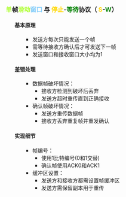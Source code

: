 <div style="float: left; width: 64%; padding: 1%;">

###  <span style="color: GreenYellow;">单</span>帧<span style="color: GreenYellow;">滑动</span><span style="color: LightSkyBlue;">窗口</span> 与  <span style="color: Gold;">停止</span>-<span style="color: green;">等待</span>协议（ <span style="color: Gold;">S</span>-<span style="color: green;">W</span>）

<ul>

#### 基本原理

<ul>

- 发送方每次只能发送一个帧
- 需等待接收方确认后才可发送下一帧
- 发送窗口和接收窗口大小均为1

</ul>

#### 差错处理

<ul>

- 数据帧破坏情况：
  - 接收方检测到破坏后丢弃
  - 发送方超时重传直到正确接收
- 确认帧破坏情况：
  - 发送方重传数据帧
  - 接收方丢弃重复帧并重发确认

</ul>

#### 实现细节

<ul>

- 帧编号：
  - 使用1比特编号(0和1交替)
  - 确认帧使用ACK0和ACK1
- 缓冲区设置：
  - 发送方和接收方都需设置帧缓冲区
  - 发送方需保留副本用于重传

</ul>


</div>
<div style="float: right; width: 26%; padding: 1%;">

</div>
<div style="clear: both;"></div>
